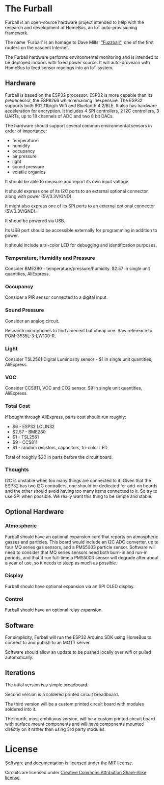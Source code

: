 # The Furball

Furball is an open-source hardware project intended to help with the research and development of HomeBus, an IoT auto-provisioning framework.

The name 'Furball' is an homage to Dave Mills' ["Fuzzball"](https://en.wikipedia.org/wiki/Fuzzball_router), one of the first routers on the nascent Internet.

The Furball hardware performs environmental monitoring and is intended to be deployed indoors with fixed power source. It will auto-provision with HomeBus to feed sensor readings into an IoT system.

## Hardware

Furball is based on the ESP32 processor. ESP32 is more capable than its predecessor, the ESP8266 while remaining inexpensive. The ESP32 supports both 802.11b/g/n Wifi and Bluetooth 4.2/BLE. It also has hardware acceleration for encryption. It includes 4 SPI controllers, 2 I2C controllers, 3 UARTs, up to 18 channels of ADC and two 8 bit DACs. 

The hardware should support several common environmental sensors in order of importance:
- temperature
- humidity
- occupancy 
- air pressure 
- light
- sound pressure
- volatile organics

It should be able to measure and report its own input voltage.

It should express one of its I2C ports to an external optional connector along with power (5V/3.3V/GND).

It might also express one of its SPI ports to an external optional connector (5V/3.3V/GND)..

It shoud be powered via USB.

Its USB port should be accessible externally for programming in addition to power.

It should include a tri-color LED for debugging and identification purposes.

### Temperature, Humidity and Pressure

Consider BME280 - temperature/pressure/humidity. $2.57 in single unit quantities, AliExpress.

### Occupancy

Consider a PIR sensor connected to a digital input.

### Sound Pressure

Consider an analog circuit.

Research microphones to find a decent but cheap one. Saw reference to POM-3535L-3-LW100-R.

### Light

Consider TSL2561  Digital Luminosity sensor - $1 in single unit quantities, AliExpress.

### VOC

Consider CCS811, VOC and CO2 sensor. $9 in single unit quantities, AliExpress.


### Total Cost

If bought through AliExpress, parts cost should run roughly:
- $6 - ESP32 LOLIN32
- $2.57 - BME280
- $1 - TSL2561
- $9 - CCS811
- $1 - random resistors, capacitors, tri-color LED

Total of roughly $20 in parts before the circuit board.

### Thoughts

I2C is unstable when too many things are connected to it. Given that the ESP32 has two I2C controllers, one should be dedicated for add-on boards and the other should avoid having too many items connected to it. So try to use SPI when possible. We really want this thing to be simple and stable.


## Optional Hardware

### Atmospheric

Furball should have an optional expansion card that reports on atmospheric gasses and particles. This board would include an I2C ADC converter, up to four MQ series gas sensors, and a PMS5003 particle sensor. Software will need to consider that MQ series sensors need both burn-in and run-in periods, and that if run full-time a PMS5003 sensor will degrade after about a year of use, so it needs to sleep as much as possible.

### Display

Furball should have optional expansion via an SPI OLED display.

### Control

Furball should have an optional relay expansion.


## Software

For simplicity, Furball will run the ESP32 Arduino SDK using HomeBus to connect to and pubish to an MQTT server.

Software should allow an update to be pushed locally over wifi or pulled automatically.


## Iterations

The intial version is a simple breadboard.

Second version is a soldered printed circuit breadboard.

The third version will be a custom printed circuit board with modules soldered into it.

The fourth, most ambituous version, will be a custom printed circuit board with surface mount components and will have components mounted directly on it rather than using 3rd party modules.


# License

Software and documentation is licensed under the [MIT license](https://romkey.mit-license.org/).

Circuits are licensed under [Creative Commons Attribution Share-Alike license](https://creativecommons.org/licenses/by-sa/4.0). 
